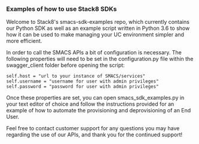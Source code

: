 ### Examples of how to use Stack8 SDKs

Welcome to Stack8's smacs-sdk-examples repo, which currently contains our Python SDK as well as an example script written in Python 3.6 to show how it can be used to make managing your UC environment simpler and more efficient. 

In order to call the SMACS APIs a bit of configuration is necessary. The following properties will need to be set in the configuration.py file within the swagger_client folder before opening the script:

```
self.host = "url to your instance of SMACS/services"
self.username = "username for user with admin privileges"
self.password = "password for user with admin privileges"
```

Once these properties are set, you can open smacs_sdk_examples.py in your text editor of choice and follow the instructions provided for an example of how to automate the provisioning and deprovisioning of an End User. 

Feel free to contact customer support for any questions you may have regarding the use of our APIs, and thank you for the continued support!
